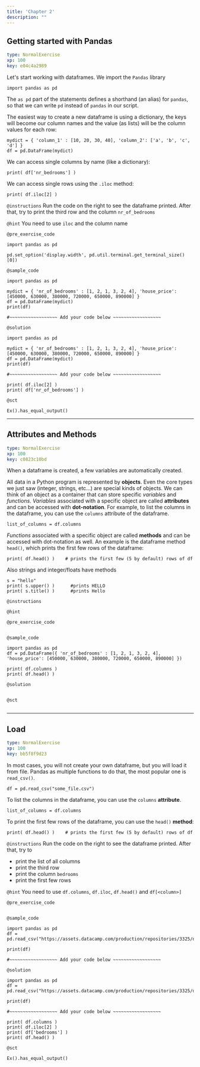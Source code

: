 ```yaml
---
title: 'Chapter 2'
description: ""
---
```


## Getting started with Pandas

```yaml
type: NormalExercise 
xp: 100 
key: e04c4a2989   
```


Let's start working with dataframes. 
We import the `Pandas` library 
```
import pandas as pd
```
The `as pd` part of the statements defines a shorthand (an alias) for `pandas`, so that we can write `pd` instead of `pandas` in our script.

The easiest way to create a new dataframe is using a dictionary, the keys will become our column names and the value (as lists) will be the column values for each row:
```
mydict = { 'column_1' : [10, 20, 30, 40], 'column_2': ['a', 'b', 'c', 'd'] }
df = pd.DataFrame(mydict)
```

We can access single columns by name (like a dictionary):
```
print( df['nr_bedrooms'] )
```
We can access single rows using the `.iloc` method:
```
print( df.iloc[2] )
```


`@instructions`
Run the code on the right to see the dataframe printed. After that, try to print the third row and the column `nr_of_bedrooms`

`@hint`
You need to use `iloc` and the column name

`@pre_exercise_code`
```{python}
import pandas as pd

pd.set_option('display.width', pd.util.terminal.get_terminal_size()[0])
```
`@sample_code`
```{python}
import pandas as pd

mydict = { 'nr_of_bedrooms' : [1, 2, 1, 3, 2, 4], 'house_price': [450000, 630000, 380000, 720000, 650000, 890000] }
df = pd.DataFrame(mydict)
print(df)

#~~~~~~~~~~~~~~~~~~ Add your code below ~~~~~~~~~~~~~~~~~~
```
`@solution`
```{python}
import pandas as pd

mydict = { 'nr_of_bedrooms' : [1, 2, 1, 3, 2, 4], 'house_price': [450000, 630000, 380000, 720000, 650000, 890000] }
df = pd.DataFrame(mydict)
print(df)

#~~~~~~~~~~~~~~~~~~ Add your code below ~~~~~~~~~~~~~~~~~~

print( df.iloc[2] )
print( df['nr_of_bedrooms'] )
```
`@sct`
```{python}
Ex().has_equal_output()
```
---

## Attributes and Methods

```yaml
type: NormalExercise 
xp: 100 
key: c0823c10bd   
```


When a dataframe is created, a few variables are automatically created. 

All data in a Python program is represented by **objects**. Even the core types we just saw (integer, strings, etc...) are special kinds of objects.
We can think of an object as a container that can store specific _variables_ and _functions_. 
_Variables_ associated with a specific object are called **attributes** and can be accessed with **dot-notation**.
For example, to list the columns in the dataframe, you can use the `columns` attribute of the dataframe. 
```
list_of_columns = df.columns
```
_Functions_ associated with a specific object are called **methods** and can be accessed with dot-notation as well. 
An example is the dataframe method `head()`, which prints the first few rows of the dataframe:
```
print( df.head() )    # prints the first few (5 by default) rows of df
```
Also strings and integer/floats have methods
```
s = "hello"
print( s.upper() )      #prints HELLO
print( s.title() )      #prints Hello
```


`@instructions`


`@hint`


`@pre_exercise_code`

```{python}

```


`@sample_code`
```{python}
import pandas as pd
df = pd.DataFrame({ 'nr_of_bedrooms' : [1, 2, 1, 3, 2, 4], 'house_price': [450000, 630000, 380000, 720000, 650000, 890000] })

print( df.columns )
print( df.head() )
```
`@solution`

```{python}

```


`@sct`

```{python}

```


---

## Load

```yaml
type: NormalExercise 
xp: 100 
key: bb5f8f9d23   
```


In most cases, you will not create your own dataframe, but you will load it from file.
Pandas as multiple functions to do that, the most popular one is `read_csv()`.
```
df = pd.read_csv("some_file.csv")
```

To list the columns in the dataframe, you can use the `columns` **attribute**.
```
list_of_columns = df.columns
```
To print the first few rows of the dataframe, you can use the `head()` **method**:
```
print( df.head() )    # prints the first few (5 by default) rows of df
```


`@instructions`
Run the code on the right to see the dataframe printed. After that, try to
- print the list of all columns
- print the third row 
- print the column `bedrooms`
- print the first few rows

`@hint`
You need to use `df.columns`, `df.iloc`, `df.head()` and `df[<column>]`

`@pre_exercise_code`

```{python}

```


`@sample_code`
```{python}
import pandas as pd
df = pd.read_csv("https://assets.datacamp.com/production/repositories/3325/datasets/bc5e33e37667626e6720dfc83f635cce7bdae066/house_data_small.csv")

print(df)

#~~~~~~~~~~~~~~~~~~ Add your code below ~~~~~~~~~~~~~~~~~~

```
`@solution`
```{python}
import pandas as pd
df = pd.read_csv("https://assets.datacamp.com/production/repositories/3325/datasets/bc5e33e37667626e6720dfc83f635cce7bdae066/house_data_small.csv")

print(df)

#~~~~~~~~~~~~~~~~~~ Add your code below ~~~~~~~~~~~~~~~~~~

print( df.columns )
print( df.iloc[2] )
print( df['bedrooms'] )
print( df.head() )
```
`@sct`
```{python}
Ex().has_equal_output()
```